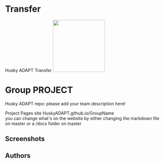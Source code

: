 # Transfer
Husky ADAPT Transfer
<img src="https://drive.google.com/open?id=0Bx3n03-Pr6W8TUlUMW1GYlBjQ2NNcHhmUmVwX0t2X296UkI0" width="170">

# Group PROJECT 
Husky ADAPT repo: please add your team description here!

Project Pages site HuskyADAPT.github.io/GroupName	
you can change what's on the website by either changing the markdown file on master or a /docs folder on master


## Screenshots

## Authors
